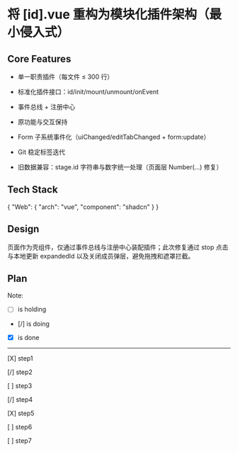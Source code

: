 # 将 [id].vue 重构为模块化插件架构（最小侵入式）

## Core Features

- 单一职责插件（每文件 ≤ 300 行）

- 标准化插件接口：id/init/mount/unmount/onEvent

- 事件总线 + 注册中心

- 原功能与交互保持

- Form 子系统事件化（uiChanged/editTabChanged + form:update）

- Git 稳定标签迭代

- 旧数据兼容：stage.id 字符串与数字统一处理（页面层 Number(...) 修复）

## Tech Stack

{
  "Web": {
    "arch": "vue",
    "component": "shadcn"
  }
}

## Design

页面作为壳组件，仅通过事件总线与注册中心装配插件；此次修复通过 stop 点击与本地更新 expandedId 以及关闭成员弹层，避免拖拽和遮罩拦截。

## Plan

Note: 

- [ ] is holding
- [/] is doing
- [X] is done

---

[X] step1

[/] step2

[ ] step3

[/] step4

[X] step5

[ ] step6

[ ] step7
